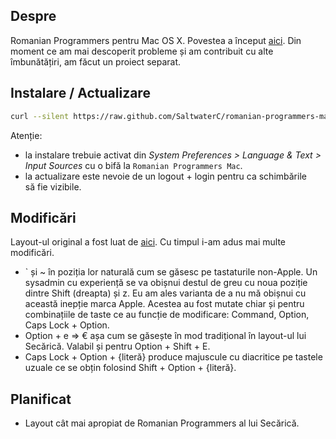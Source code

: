 ## Despre

Romanian Programmers pentru Mac OS X. Povestea a început [aici](http://www.saltwaterc.ro/romanian-programmers-pentru-os-x-modificat.html). Din moment ce am mai descoperit probleme și am contribuit cu alte îmbunătățiri, am făcut un proiect separat.

## Instalare / Actualizare

```bash
curl --silent https://raw.github.com/SaltwaterC/romanian-programmers-mac/master/install.sh | bash
```

Atenție:
 * la instalare trebuie activat din *System Preferences > Language & Text > Input Sources* cu o bifă la `Romanian Programmers Mac`.
 * la actualizare este nevoie de un logout + login pentru ca schimbările să fie vizibile.

## Modificări

Layout-ul original a fost luat de [aici](http://andrei.clubcisco.ro/2009/09/19/romanian-programmers-keyboard-layout-for-mac/). Cu timpul i-am adus mai multe modificări.

 * ` și ~ în poziția lor naturală cum se găsesc pe tastaturile non-Apple. Un sysadmin cu experiență se va obișnui destul de greu cu noua poziție dintre Shift (dreapta) și z. Eu am ales varianta de a nu mă obișnui cu această inepție marca Apple. Acestea au fost mutate chiar și pentru combinațiile de taste ce au funcție de modificare: Command, Option, Caps Lock + Option.
 * Option + e => € așa cum se găsește în mod tradițional în layout-ul lui Secărică. Valabil și pentru Option + Shift + E.
 * Caps Lock + Option + {literă} produce majuscule cu diacritice pe tastele uzuale ce se obțin folosind Shift + Option + {literă}.

## Planificat

 * Layout cât mai apropiat de Romanian Programmers al lui Secărică.
